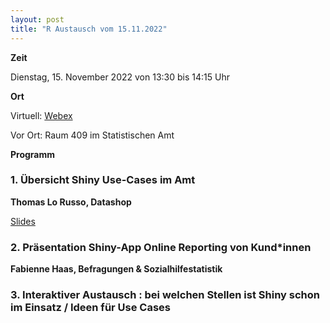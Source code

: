 ```yaml
---
layout: post
title: "R Austausch vom 15.11.2022"
---
```


__Zeit__

Dienstag, 15. November 2022 von 13:30 bis 14:15 Uhr 

__Ort__ 

Virtuell: [Webex](https://afi-zh.webex.com/join/thomas.lorusso)

Vor Ort: Raum 409 im Statistischen Amt

__Programm__

### 1. Übersicht Shiny Use-Cases im Amt

__Thomas Lo Russo, Datashop__

[Slides](https://docs.google.com/presentation/d/1cCV4VqVaz3aWILN7OXoqZV9OWIBqQt6nngRN_iTDWt0/edit?usp=sharing)

### 2. Präsentation Shiny-App Online Reporting von Kund*innen

__Fabienne Haas, Befragungen & Sozialhilfestatistik__


### 3. Interaktiver Austausch : bei welchen Stellen ist Shiny schon im Einsatz / Ideen für Use Cases
